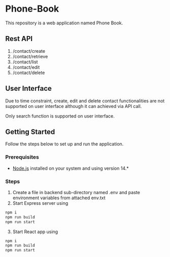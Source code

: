 # Phone-Book

This repository is a web application named Phone Book.

## Rest API
1. /contact/create
2. /contact/retrieve
3. /contact/list
4. /contact/edit
5. /contact/delete

## User Interface
Due to time constraint, create, edit and delete contact functionalities are not supported on user interface although it can achieved via API call. 

Only search function is supported on user interface.

## Getting Started

Follow the steps below to set up and run the application.

### Prerequisites

- [Node.js](https://nodejs.org/) installed on your system and using version 14.*

### Steps

1. Create a file in backend sub-directory named .env and paste environment variables from attached env.txt
2. Start Express server using
```bash
npm i
npm run build
npm run start
```
3. Start React app using
```bash
npm i
npm run build
npm run start
